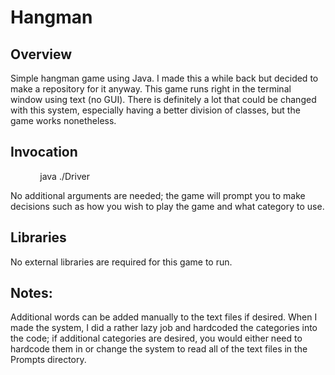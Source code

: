 # Hangman

## Overview
Simple hangman game using Java. I made this a while back but decided to make a repository for it anyway.
This game runs right in the terminal window using text (no GUI). There is definitely a lot that could be
changed with this system, especially having a better division of classes, but the game works nonetheless.
  
## Invocation
&nbsp;&nbsp;&nbsp;&nbsp;&nbsp;&nbsp;&nbsp;&nbsp;&nbsp;&nbsp;&nbsp;&nbsp;java ./Driver  
  
No additional arguments are needed; the game will prompt you to make decisions such as how you wish to play
the game and what category to use.

## Libraries
No external libraries are required for this game to run.

## Notes:
Additional words can be added manually to the text files if desired. When I made the system, I did a rather
lazy job and hardcoded the categories into the code; if additional categories are desired, you would either
need to hardcode them in or change the system to read all of the text files in the Prompts directory.
